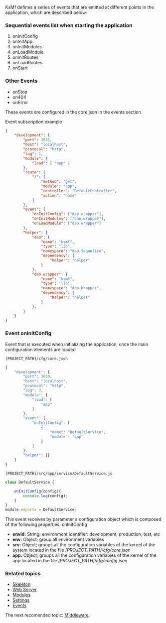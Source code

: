 KsMf defines a series of events that are emitted at different points in the application, which are described below:

### Sequential events list when starting the application
1. onInitConfig
2. onInitApp
3. onInitModules
4. onLoadModule
5. onInitRoutes
6. onLoadRoutes
7. onStart

### Other Events 
* onStop
* on404
* onError

These events are configured in the core.json in the events section.

Event subscription example

```json
{
    "development": {
        "port": 3031,
        "host": "localhost",
        "protocol": "http",
        "log": 1,
        "module": {
            "load": [ "app" ]
        },
        "route": {
            "/": {
                "method": "get",
                "module": "app",
                "controller": "DefaultController",
                "action": "home"
            }
        },
        "event": {
            "onInitConfig": ["dao.wrapper"],
            "onInitModules": ["dao.wrapper"],
            "onLoadModule": ["dao.wrapper"]
        },
        "helper": {
            "dao": {
                "name": "ksmf",
                "type": "lib",
                "namespace": "dao.Sequelize",
                "dependency": {
                    "helper": "helper"
                }
            },
            "dao.wrapper": {
                "name": "ksmf",
                "type": "lib",
                "namespace": "dao.Wrapper",
                "dependency": {
                    "helper": "helper"
                }
            },
        }
    }
}
```

### Event onInitConfig
Event that is executed when initializing the application, once the main configuration elements are loaded 

```
[PROJECT_PATH]/cfg/core.json
```
```js
{
    "development": {
        "port": 3030,
        "host": "localhost",
        "protocol": "http",
        "log": 3,
        "module": {
            "load": [
                "app"
            ]
        },
        "event": {
            "onInitConfig": [
                {
                    "name": "DefaultService",
                    "module": "app"
                }
            ]
        },
        "helper": {}
    }
}
```

```
[PROJECT_PATH]/src/app/service/DefaultService.js
```

```js
class DefaultService {

    onInitConfig(config){
        console.log(config);
    }
}
module.exports = DefaultService;
```
This event receives by parameter a configuration object which is composed of the following properties:
onInitConfig
+ **envid:** String; environment identifier: development, production, test, etc
+ **env:** Object; group all environment variables 
+ **srv:** Object; groups all the configuration variables of the kernel of the system located in the file *[PROJECT_PATH]/cfg/core.json* 
+ **app:** Object; groups all the configuration variables of the kernel of the app located in the file *[PROJECT_PATH]/cfg/config.json* 

### Related topics 
+ [Skeleton](./common.project.skeleton.md)
+ [Web Server](./advanced.app.web.md)
+ [Modules](./common.modules.md)
+ [Settings](./advanced.setting.md)
+ [Events](./advanced.events.md)

The next recomended topic: [Middleware](./advanced.middleware.md).